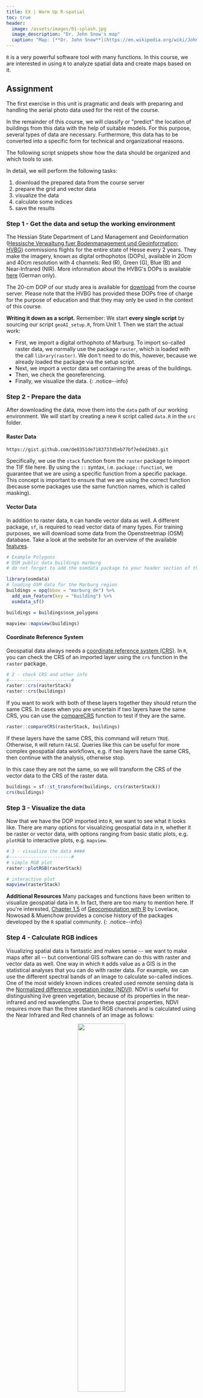 ```yaml
--- 
title: EX | Warm Up R-spatial
toc: true
header:
  image: /assets/images/01-splash.jpg
  image_description: "Dr. John Snow's map"
  caption: "Map: [**Dr. John Snow**](https://en.wikipedia.org/wiki/John_Snow) [Wellcome Library via wikimedia](https://w.wiki/QtV)"
---
```


`R` is a very powerful software tool with many functions. In this course, we are interested in using `R` to analyze spatial data and create maps based on it.
<!--more-->


## Assignment
The first exercise in this unit is pragmatic and deals with preparing and handling the aerial photo data used for the rest of the course.

In the remainder of this course, we will classify or "predict" the location of buildings from this data with the help of suitable models. For this purpose, several types of data are necessary. Furthermore, this data has to be converted into a specific form for technical and organizational reasons.

The following script snippets show how the data should be organized and which tools to use. 

In detail, we will perform the following tasks:
1. download the prepared data from the course server
1. prepare the grid and vector data 
1. visualize the data
1. calculate some indices
1. save the results


### Step 1 - Get the data and setup the working environment
The Hessian State Department of Land Management and Geoinformation ([Hessische Verwaltung fuer Bodenmanagement und Geoinformation; HVBG](https://hvbg.hessen.de/)) commissions flights for the entire state of Hesse every 2 years. They make the imagery, known as digital orthophotos (DOPs), available in 20cm and 40cm resolution with 4 channels: Red (R), Green (G), Blue (B) and Near-Infrared (NIR). More information about the HVBG's DOPs is available [here](https://hvbg.hessen.de/geoinformation/landesvermessung/geotopographie/luftbilder/digitale-orthophotos-atkis%C2%AE-dops-und-true) (German only). 

The 20-cm DOP of our study area is available for [download](http://85.214.102.111/geo_data/data/01_raw_data/aerial/) from the course server. Please note that the HVBG has provided these DOPs free of charge for the purpose of education and that they may only be used in the context of this course.


**Writing it down as a script.** 
Remember: We start **every single script** by sourcing our script `geoAI_setup.R`, from Unit 1. 
Then we start the actual work:
* First, we import a digital orthophoto of Marburg. To import so-called raster data, we normally use the package `raster`, which is loaded with the call `library(raster)`. We don't need to do this, however, because we already loaded the package via the setup script. 
* Next, we import a vector data set containing the areas of the buildings. 
* Then, we check the georeferencing.
* Finally, we visualize the data.
{: .notice--info}

### Step 2 - Prepare the data
After downloading the data, move them into the `data` path of our working environment. 
We will start by creating a new `R` script called `data.R` in the `src` folder.


#### Raster Data

<script src="https://gist.github.com/gisma/de8351de7183737d5eb77bf7ed4d2b83.js"></script>

```bash
https://gist.github.com/de8351de7183737d5eb77bf7ed4d2b83.git
```

Specifically, we use the `stack` function from the `raster` package to import the TIF file here. By using the `::` syntax, i.e. `package::function`, we guarantee that we are using a specific function from a specific package. This concept is important to ensure that we are using the correct function (because some packages use the same function names, which is called masking).

#### Vector Data
In addition to raster data, `R` can handle vector data as well. A different package, `sf`, is required to read vector data of many types. For training purposes, we will download some data from the Openstreetmap (OSM) database. Take a look at the website for an overview of the available [features](https://wiki.openstreetmap.org/wiki/Map_features).
```r
# Example Polygons
# OSM public data buildings marburg
# do not forget to add the osmdata package to your header section of the script

library(osmdata)
# loading OSM data for the Marburg region 
buildings = opq(bbox = "marburg de") %>% 
  add_osm_feature(key = "building") %>% 
  osmdata_sf()

buildings = buildings$osm_polygons

mapview::mapview(buildings)
```


#### Coordinate Reference System
Geospatial data always needs a [coordinate reference system (CRS)](https://en.wikipedia.org/wiki/Spatial_reference_system). In `R`, you can check the CRS of an imported layer using the `crs` function in the `raster` package.

```r
# 2 - check CRS and other info
#-----------------------#
raster::crs(rasterStack)
raster::crs(buildings)
```
If you want to work with both of these layers together they should return the same CRS. In cases when you are uncertain if two layers have the same CRS, you can use the [compareCRS](https://rdrr.io/cran/raster/man/compareCRS.html) function to test if they are the same.

```r
raster::compareCRS(rasterStack, buildings)
```
If these layers have the same CRS, this command will return `TRUE`. Otherwise, `R` will return `FALSE`. Queries like this can be useful for more complex geospatial data workflows, e.g. if two layers have the same CRS, then continue with the analysis, otherwise stop.

In this case they are not the same, so we will transform the CRS of the vector data to the CRS of the raster data.
```r
buildings = sf::st_transform(buildings, crs(rasterStack))
crs(buildings)
```


### Step 3 - Visualize the data
Now that we have the DOP imported into `R`, we want to see what it looks like. There are many options for visualizing geospatial data in `R`, whether it be raster or vector data, with options ranging from basic static plots, e.g. `plotRGB` to interactive plots, e.g. `mapview`.

```r
# 3 - visualize the data ####
#-----------------------#
# simple RGB plot
raster::plotRGB(rasterStack)

# interactive plot
mapview(rasterStack)
```
**Additional Resources** 
Many packages and functions have been written to visualize geospatial data in `R`. In fact, there are too many to mention here. If you're interested, [Chapter 1.5](https://geocompr.robinlovelace.net/intro.html#the-history-of-r-spatial) of [Geocomputation with R](https://geocompr.robinlovelace.net/index.html) by Lovelace, Nowosad & Muenchow provides a concise history of the packages developed by the `R` spatial community. 
{: .notice--info}

### Step 4 - Calculate RGB indices
Visualizing spatial data is fantastic and makes sense -- we want to make maps after all -- but conventional GIS software can do this with raster and vector data as well. One way in which `R` adds value as a GIS is in the statistical analyses that you can do with raster data. For example, we can use the different spectral bands of an image to calculate so-called indices. One of the most widely known indices created used remote sensing data is the [Normalized difference vegetation index (NDVI)](https://en.wikipedia.org/wiki/Normalized_difference_vegetation_index). NDVI is useful for distinguishing live green vegetation, because of its properties in the near-infrared and red wavelengths. Due to these spectral properties, NDVI requires more than the three standard RGB channels and is calculated using the Near Infrared and Red channels of an image as follows:

<div align="center">
 <img width="50%" src="../assets/images/unit02/NDVI.svg">
 <figure >  
  <figcaption class="figure-caption text-start">The equation for calculating NDVI.
  </figcaption>
 </figure>
</div>

For more information, check out [Earth Lab](https://www.earthdatascience.org/courses/earth-analytics/multispectral-remote-sensing-data/vegetation-indices-NDVI-in-R/)

```r
# 4 - calculate RGB indices ####
# We can use raster as simple calculator
# First, we assign the three first layers in the raster image to variables
# called - surprise - red, green and blue (this is to keep it simple and clear)
#-----------------------#
red   <- rasterStack[[1]]
green <- rasterStack[[2]]
blue  <- rasterStack[[3]]

# Then we calculate all of the indices we need or want

## Normalized difference turbidity index (NDTI)
NDTI <- (red - green) / (red + green)
names(NDTI) <- "NDTI"

## Visible Atmospherically Resistant Index (VARI)
VARI <- (green - red) / (green + red - blue)
names(VARI) <- "VARI"

## Triangular greenness index (TGI)
TGI <- -0.5*(190*(red - green)- 120*(red - blue))
names(TGI) <- "TGI"

rgbI <- raster::stack(NDTI, VARI, TGI)
raster::plot(rgbI)
```

{% capture Hint %}
**Further Reading** There are plenty of remote sensing indices that can be calculated from simple RGB imagery as well -- take a look [here](https://www.indexdatabase.de/db/i.php) for some ideas.

**Hint:** For those interested in doing less typing and learning more about R package development and maintenance, the `uavRst` [package](https://github.com/gisma/uavRst) contains these three and many more RGB indices in one simple function. The challenge is to get all the features of the package working, since it accesses the command line interfaces of SAGA, GRASS, and Orfeo toolbox. If you're keen to challenge yourself -- good luck!


{% gist 65b54a38e078ec0e0e8ceca1c460c950 %}
[Get snippet](https://gist.github.com/envimar/65b54a38e078ec0e0e8ceca1c460c950/archive/82dea04aa4bcdf97b347b1feb9edd4b9d5e34109.zip)

{% endcapture %}
<div class="notice--info">
  {{ Hint | markdownify }}
</div> 

### Step 5 - Save the results for later
Finally, now that we have calculated some remote sensing indices that will be necessary for our machine learning prediction later on, it would be useful and time-efficient to only have to calculate them once (not every time that we open an `R` session). RDS is ideal for this purpose, because it allows us to save a single `R` object to a file and restore it. 

{% capture saveRDS %}

Please note that `saveRDS`is highly efficient for saving a **single** `R` object only.

{% endcapture %}
<div class="notice--info">
  {{ saveRDS | markdownify }}
</div>

```r
# 5 - stack and save as RDS ####
#-----------------------#
marburg_stack <- stack(rasterStack, rgbI)

saveRDS(marburg_stack, (file.path(envrmt$path_data, "dop_indices.RDS")))
```

# Now repeat with Sentinel satellite data
Working with high-resolution aerial imagery is certainly nice, but also has its downsides. It is expensive to generate or procure, it often only covers relatively small areas and it is not always readily available. Satellite data, on the other hand, is continuously available and made readily accessible. One example of such satellite data that is often used in environmental remote sensing is the [Sentinel-2 mission](https://sentinel.esa.int/web/sentinel/missions/sentinel-2) by the European Space Agency.

### The package `sen2r` 
The package `sen2r` allows you to download and preprocess Sentinel-2 images directly into `R`.

{% capture Installation-Help %}

To install `sen2r` you need to have `Rtools` installed.

1. Go to [http://cran.r-project.org/bin/windows/Rtools/](http://cran.r-project.org/bin/windows/Rtools/) 
1. Select the download link that corresponds to your version of `R`
1. Open the .exe file and use the default settings
1. **Make sure to check the box for the installer to edit your PATH**
1. Run `library(devtools)` in `R`
1. Run `find_rtools()` -- if `TRUE` the installation worked properly
{% endcapture %}
<div class="notice--info">
  {{ Installation-Help | markdownify }}
</div> 

Then it is a matter of simply installing the package as we would with any other package.

```r
install.packages("sen2r")
library(sen2r)
```
### The `sen2r` GUI
The easiest way to use `sen2r` is to open the graphical user interface (GUI) and use it in interactive mode. However, here you have to choose from a large number of options in the settings. The knowledge required for this is also necessary for the command line version presented below. Both interfaces can be automated. We recommend the API, but ultimately it is up to you. To do so, use the function with the same name.

```r
sen2r:sen2r()
```
{% include figure image_path="/assets/images/unit01/sen2r.png" alt="sen2r GUI screenshot" caption="Sen2r GUI starting screen. You have to go through the options tab by tab. The selected configuration can be saved and also called as a script. Note that an account at [Copernicus SciHub](https://scihub.copernicus.eu/dhus/#/home) is mandatory." %}

### The `sen2r` API
In the following script, Sentinel-2 data are used to calculate the surface albedo. For this the following steps are necessary:
1. Set up the working environment (Attention: additional libraries will be loaded here)
2. Download data by configuring and executing `sen2r` using the API
3. Calculate the surface albedo (exemplary) 

{% gist 7b6eb9122522eb0797407ecf6cc5176b%}
[Get sentinel_albedo.R](https://gist.github.com/envimar/7b6eb9122522eb0797407ecf6cc5176b/archive/87e28a974913acd62653fef49041a7fdc422cc4a.zip)

The [sen2r vignette](https://sen2r.ranghetti.info/) offers plenty of helpful information about how to use the GUI as well as to access the functionality of `sen2r` from within `R`.


## Assignment Unit-1-2

Now that we've covered some basics, it's time to practice on your own. The following tasks serve as an orientation framework for practicing in a targeted manner. It requires you to solve some technical, content-related and conceptual problems. Let's go.

At Robert Hijmans' `raster` [homepage](https://rspatial.org/raster/index.html#) you will find a lot of straightforward exercises, including our basic examples from before. Robert also provides the necessary data. Another highly recommend place is [Geocomputation with R](https://geocompr.robinlovelace.net) by Robin Lovelace, Jakub Nowosad and Jannes Muenchow. It is *the* outstanding reference and a perfect starting point for everything related to spatio-temporal data analysis and processing with `R`. 

A good approach to improving your skills is to dive into these kind of exercises and use your own data in place of the example data.
This means:
1. Do the exercises with the example data (technical base check)
1. Do the exercises with your own data  (advanced technical base check)
1. Understand the operation

It is a good habit to document what you learn (the knowledge you gain) and any open questions you may have as well as problems that arise. Documenting your progress in an `Rmarkdown` document is particularly useful for this purpose. The `blogdown` package is, in fact, excellent for this. The key is practice: not just getting sample source code to run, but changing it and understanding what it does. 
{: .notice--info}

Please do the following exercises using either the Marburg buildings or the Sentinel-2 dataset. 


{% capture Assignment-1-2 %}
1. Read and operate the following chapters: 
* [Geographic data in R](https://geocompr.robinlovelace.net/spatial-class.html)
* [Spatial data operations](https://geocompr.robinlovelace.net/spatial-operations.html#spatial-operations)
2. Read and work through Robert Hijmans' page about [unsupervised classification](https://rspatial.org/raster/rs/4-unsupclassification.html#unsupervised-classification). Follow his guidelines. 
Instead of the example data from Robert's tutorial, please use either the Sentinel data or the DOP data (not both).
Since you will not find sufficient water areas in the data (unlike in Roberts' example) you can combine the vegetation-covered classes and the vegetation-free classes.


Put your results -- both the classified images and your code -- in a `Rmarkdown` file and convert it to a PDF document. Remember to use the course setup structure!
If you experienced any problems or there were ambiguities in the implementation, please document them in a comprehensible way.

Please upload this PDF file to ILIAS. The recommended deadline is November 10.

Hint: If you need help with `Rmarkdown`, have a look at [R Markdown Quick Tour
](https://rmarkdown.rstudio.com/authoring_quick_tour.html)
{: .notice--info}
{% endcapture %}
<div class="notice--success">
  {{ Assignment-1-2 | markdownify }}
</div> 


## Where can I find more information?
For more information, you can look at the following resources: 

* [Spatial Data Analysis](https://rspatial.org/raster/analysis/2-scale_distance.html) by Robert Hijmans. Very comprehensive and recommended. Many of the examples are based on his lecture and are adapted for our conditions.

* [Geocomputation with R](https://geocompr.robinlovelace.net) by Robin Lovelace, Jakub Nowosad, and Jannes Muenchow is the outstanding reference for everything related to spatio-temporal data analysis and processing with `R`. 





## Comments?
You can leave comments under this gist if you have questions or comments about any of the code chunks that are not included as gist. Please copy the corresponding line into your comment to make it easier to answer the question. 



<script src="https://utteranc.es/client.js"
        repo="GeoMOER/geoAI"
        issue-term="GeoAI_2021_unit_01_EX_Warm_up_R-spatial"
        theme="github-light"
        crossorigin="anonymous"
        async>
</script>
